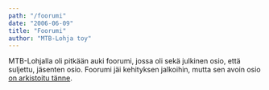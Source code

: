 ```yaml
---
path: "/foorumi"
date: "2006-06-09"
title: "Foorumi"
author: "MTB-Lohja toy"
---
```

MTB-Lohjalla oli pitkään auki foorumi, jossa oli sekä julkinen osio, että suljettu, jäsenten osio. 
Foorumi jäi kehityksen jalkoihin, mutta sen avoin osio [on arkistoitu tänne](/foorumiarkisto/cgi-bin/yabb2/YaBB.pl.html).  
